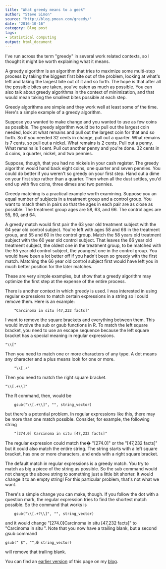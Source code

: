 ```yaml
---
title: "What greedy means to a geek"
author: "Steve Simon"
source: "http://blog.pmean.com/greedy/"
date: "2016-10-16"
category: Blog post
tags:
- Statistical computing
output: html_document
---
```


I've run across the term "greedy" in several work related contexts, so I thought it might be worth explaining what it means.

<!---More--->

A greedy algorithm is an algorithm that tries to maximize some multi-step process by taking the biggest first bite out of the problem, looking at what's left and taking the largest bite out of it and so forth. The hope is that after all the possible bites are taken, you've eaten as much as possible. You can also talk about greedy algorithms in the context of minimization, and that would mean taking the smallest bites possible at each step.

Greedy algorithms are simple and they work well at least some of the time. Here's a simple example of a greedy algorithm.

Suppose you wanted to make change and you wanted to use as few coins as possible. The greedy algorithm would be to pull out the largest coin needed, look at what remains and pull out the largest coin for that and so forth. So if you needed 32 cents in change, pull out a quarter. What remains is 7 cents, so pull out a nickel. What remains is 2 cents. Pull out a penny. What remains is 1 cent. Pull out another penny and you're done. 32 cents in 4 coins, a quarter, nickel, and two pennies.

Suppose, though, that you had no nickels in your cash register. The greedy algorithm would hand back eight coins, one quarter and seven pennies. You could do better if you weren't so greedy on your first step. Hand out a dime on your first step rather than a quarter. Then when all the dust settles, you'd end up with five coins, three dimes and two pennies.

Greedy matching is a practical example worth examining. Suppose you an equal number of subjects in a treatment group and a control group. You want to match them in pairs so that the ages in each pair are as close as possible. The treatment group ages are 58, 63, and 66. The control ages are 55, 60, and 64.

A greedy match would first pair the 63 year old treatment subject with the 64 year old control subject. You're left with ages 58 and 66 in the treatment group, and 55 and 60 in the control group. Match the 58 years old treatment subject with the 60 year old control subject. That leaves the 66 year old treatment subject, the oldest one in the treatment group, to be matched with the 55 year old control subject, the youngest one in the control group. You would have been a lot better off if you hadn't been so greedy with the first match. Matching the 66 year old control subject first would have left you in much better position for the later matches.

These are very simple examples, but show that a greedy algorithm may optimize the first step at the expense of the entire process.

There is another context in which greedy is used. I was interested in using regular expressions to match certain expressions in a string so I could remove them. Here is an example:

```{}
    "Carcinoma in situ [47,232 facts]"
```

I want to remove the square brackets and everything between them. This would involve the sub or gsub functions in R. To match the left square bracket, you need to use an escape sequence because the left square bracket has a special meaning in regular expressions.

```{}
"\\["
```

Then you need to match one or more characters of any type. A dot means any character and a plus means look for one or more.

```{}
    "\\[.+"
```

Then you need to match the right square bracket.

```{}
"\\[.+\\]"
```

The R command, then, would be

```{}
    gsub("\\[.+\\]", "", string_vector)
```

but there's a potential problem. In regular expressions like this, there may be more than one match possible. Consider, for example, the following string

```{}
    "[274.0] Carcinoma in situ [47,232 facts]"
```

The regular expression could match the� "[274.0]" or the "[47,232 facts]" but it could also match the entire string. The string starts with a left square bracket, has one or more characters, and ends with a right square bracket.

The default match in regular expressions is a greedy match. You try to match as big a piece of the string as possible. So the sub command would not change the above string to something just a little bit shorter. It would change it to an empty string! For this particular problem, that's not what we want.

There's a simple change you can make, though. If you follow the dot with a question mark, the regular expression tries to find the shortest match possible. So the command that works is

```{}
    gsub("\\[.+?\\]", "", string_vector)
```

and it would change "[274.0]Carcinoma in situ [47,232 facts]" to "Carcinoma in situ ". Note that you now have a trailing blank, but a second gsub command

    gsub(" $", "",� string_vector)

will remove that trailing blank.

You can find an [earlier version][sim1] of this page on my [blog][sim2].

[sim1]: http://blog.pmean.com/greedy/
[sim2]: http://blog.pmean.com
